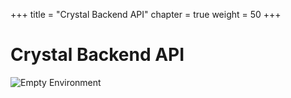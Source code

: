 +++
title = "Crystal Backend API"
chapter = true
weight = 50
+++

# Crystal Backend API
![Empty Environment](images/crystal.svg)

